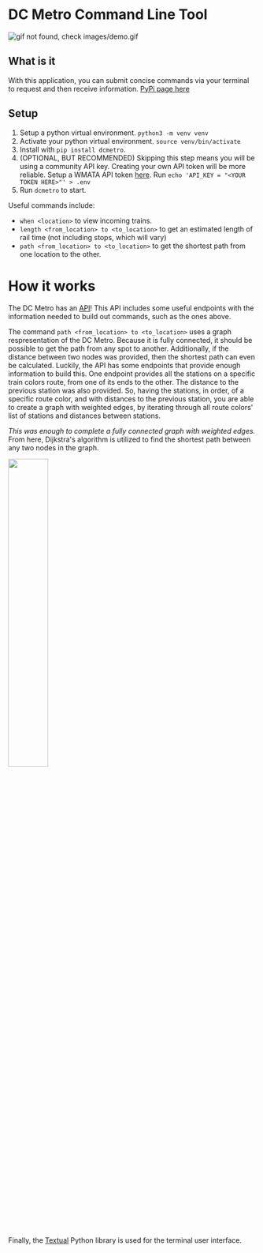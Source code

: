 # DC Metro Command Line Tool
![gif not found, check images/demo.gif](images/demo.gif)

## What is it
With this application, you can submit concise commands via your terminal to request and then receive information.
[PyPi page here](https://pypi.org/project/dcmetro/0.1.1/)

## Setup
1. Setup a python virtual environment. `python3 -m venv venv`
2. Activate your python virtual environment. `source venv/bin/activate`
3. Install with `pip install dcmetro`.
4. (OPTIONAL, BUT RECOMMENDED) Skipping this step means you will be using a community API key. Creating your own API token will be more reliable. Setup a WMATA API token [here](https://developer.wmata.com). Run `echo 'API_KEY = "<YOUR TOKEN HERE>"' > .env`
5. Run `dcmetro` to start.

Useful commands include:
- `when <location>` to view incoming trains.
- `length <from_location> to <to_location>` to get an estimated length of rail time (not including stops, which will vary)
- `path <from_location> to <to_location>` to get the shortest path from one location to the other.

# How it works
The DC Metro has an [API](https://developer.wmata.com)! This API includes some useful endpoints with the information needed to build out commands, such as the ones above.

The command `path <from_location> to <to_location>` uses a graph respresentation of the DC Metro. Because it is fully connected, it should be possible to get the path from any spot to another. Additionally, if the distance between two nodes was provided, then the shortest path can even be calculated. Luckily, the API has some endpoints that provide enough information to build this. One endpoint provides all the stations on a specific train colors route, from one of its ends to the other. The distance to the previous station was also provided. 
So, having the stations, in order, of a specific route color, and with distances to the previous station, you are able to create a graph with weighted edges, by iterating through all route colors' list of stations and distances between stations. 

*This was enough to complete a fully connected graph with weighted edges.*
From here, Dijkstra's algorithm is utilized to find the shortest path between any two nodes in the graph.

<img src="https://i.imgur.com/RQmR9qo.png"  width="40%" height="40%">

Finally, the [Textual](https://textual.textualize.io) Python library is used for the terminal user interface.

